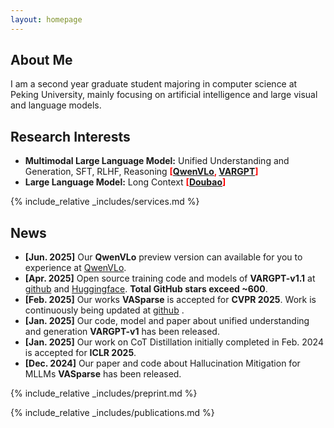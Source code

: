 ```yaml
---
layout: homepage
---
```


## About Me

I am a second year graduate student majoring in computer science at Peking University, mainly focusing on artificial intelligence and large visual and language models.

## Research Interests

- **Multimodal Large Language Model:** Unified Understanding and Generation, SFT, RLHF, Reasoning <span style="color:red">**[[QwenVLo](https://qwenlm.github.io/blog/qwen-vlo), [VARGPT](https://github.com/VARGPT-family)]**</span>
- **Large Language Model:** Long Context <span style="color:red">**[[Doubao](https://www.doubao.com/chat/)]**</span>

  
{% include_relative _includes/services.md %}


## News

- **[Jun. 2025]** Our **QwenVLo** preview version can available for you to experience at [QwenVLo](https://qwenlm.github.io/blog/qwen-vlo/).
- **[Apr. 2025]** Open source training code and models of **VARGPT-v1.1** at [github](https://github.com/VARGPT-family/VARGPT-v1.1) and [Huggingface](https://huggingface.co/VARGPT-family). **Total GitHub stars exceed ~600**.
- **[Feb. 2025]** Our works **VASparse** is accepted for **CVPR 2025**. Work is continuously being updated at [github](https://github.com/mengchuang123/VASparse-github) .
- **[Jan. 2025]** Our code, model and paper about unified understanding and generation **VARGPT-v1** has been released.
- **[Jan. 2025]** Our work on CoT Distillation initially completed in Feb. 2024 is accepted for **ICLR 2025**.
- **[Dec. 2024]** Our paper and code about Hallucination Mitigation for MLLMs **VASparse** has been released.


{% include_relative _includes/preprint.md %}

{% include_relative _includes/publications.md %}


